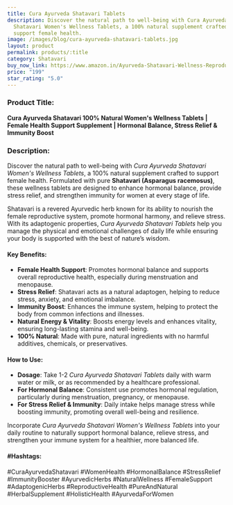 ```yaml
---
title: Cura Ayurveda Shatavari Tablets
description: Discover the natural path to well-being with Cura Ayurveda
  Shatavari Women's Wellness Tablets, a 100% natural supplement crafted to
  support female health.
image: /images/blog/cura-ayurveda-shatavari-tablets.jpg
layout: product
permalink: products/:title
category: Shatavari
buy_now_link: https://www.amazon.in/Ayurveda-Shatavari-Wellness-Reproductive-Medicine/dp/B0CGD48KVL/ref=sr_1_46?crid=1RR0SQTKSAHO6&tag=m0150-21
price: "199"
star_rating: "5.0"
---
```

### Product Title:
**Cura Ayurveda Shatavari 100% Natural Women's Wellness Tablets | Female Health Support Supplement | Hormonal Balance, Stress Relief & Immunity Boost**

### Description:
Discover the natural path to well-being with *Cura Ayurveda Shatavari Women's Wellness Tablets*, a 100% natural supplement crafted to support female health. Formulated with pure **Shatavari (Asparagus racemosus)**, these wellness tablets are designed to enhance hormonal balance, provide stress relief, and strengthen immunity for women at every stage of life.

Shatavari is a revered Ayurvedic herb known for its ability to nourish the female reproductive system, promote hormonal harmony, and relieve stress. With its adaptogenic properties, *Cura Ayurveda Shatavari Tablets* help you manage the physical and emotional challenges of daily life while ensuring your body is supported with the best of nature’s wisdom.

#### Key Benefits:
- **Female Health Support**: Promotes hormonal balance and supports overall reproductive health, especially during menstruation and menopause.
- **Stress Relief**: Shatavari acts as a natural adaptogen, helping to reduce stress, anxiety, and emotional imbalance.
- **Immunity Boost**: Enhances the immune system, helping to protect the body from common infections and illnesses.
- **Natural Energy & Vitality**: Boosts energy levels and enhances vitality, ensuring long-lasting stamina and well-being.
- **100% Natural**: Made with pure, natural ingredients with no harmful additives, chemicals, or preservatives.

#### How to Use:
- **Dosage**: Take 1-2 *Cura Ayurveda Shatavari Tablets* daily with warm water or milk, or as recommended by a healthcare professional.
- **For Hormonal Balance**: Consistent use promotes hormonal regulation, particularly during menstruation, pregnancy, or menopause.
- **For Stress Relief & Immunity**: Daily intake helps manage stress while boosting immunity, promoting overall well-being and resilience.

Incorporate *Cura Ayurveda Shatavari Women's Wellness Tablets* into your daily routine to naturally support hormonal balance, relieve stress, and strengthen your immune system for a healthier, more balanced life.

#### #Hashtags:
#CuraAyurvedaShatavari #WomenHealth #HormonalBalance #StressRelief #ImmunityBooster #AyurvedicHerbs #NaturalWellness #FemaleSupport #AdaptogenicHerbs #ReproductiveHealth #PureAndNatural #HerbalSupplement #HolisticHealth #AyurvedaForWomen
